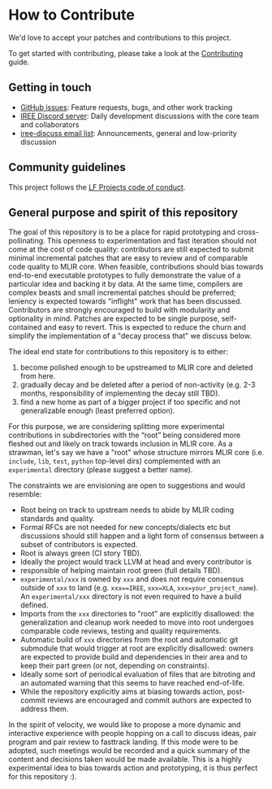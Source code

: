 # How to Contribute

We'd love to accept your patches and contributions to this project.

To get started with contributing, please take a look at the
[Contributing](https://iree.dev/developers/general/contributing/) guide.

## Getting in touch

*   [GitHub issues](https://github.com/iree-org/iree-llvm-sandbox/issues): Feature requests,
    bugs, and other work tracking
*   [IREE Discord server](https://discord.gg/wEWh6Z9nMU): Daily development
    discussions with the core team and collaborators
*   [iree-discuss email list](https://groups.google.com/forum/#!forum/iree-discuss):
    Announcements, general and low-priority discussion

## Community guidelines

This project follows the
[LF Projects code of conduct](https://lfprojects.org/policies/code-of-conduct/).

## General purpose and spirit of this repository

The goal of this repository is to be a place for rapid prototyping and
cross-pollinating. This openness to experimentation and fast iteration should
not come at the cost of code quality: contributors are still expected to submit
minimal incremental patches that are easy to review and of comparable code
quality to MLIR core. When feasible, contributions should bias towards
end-to-end executable prototypes to fully demonstrate the value of a particular
idea and backing it by data. At the same time, compilers are complex beasts and
small incremental patches should be preferred; leniency is expected towards
"inflight" work that has been discussed. Contributors are strongly encouraged to
build with modularity and optionality in mind. Patches are expected to be single
purpose, self-contained and easy to revert. This is expected to reduce the churn
and simplify the implementation of a "decay process that" we discuss below.

The ideal end state for contributions to this repository is to either:

1.  become polished enough to be upstreamed to MLIR core and deleted from here.
2.  gradually decay and be deleted after a period of non-activity (e.g. 2-3
    months, responsibility of implementing the decay still TBD).
3.  find a new home as part of a bigger project if too specific and not
    generalizable enough (least preferred option).

For this purpose, we are considering splitting more experimental contributions
in subdirectories with the “root” being considered more fleshed out and likely
on track towards inclusion in MLIR core. As a strawman, let's say we have a
"root" whose structure mirrors MLIR core (i.e. `include`, `lib`, `test`,
`python` top-level dirs) complemented with an `experimental` directory (please
suggest a better name).

The constraints we are envisioning are open to suggestions and would resemble:

-   Root being on track to upstream needs to abide by MLIR coding standards and
    quality.
-   Formal RFCs are not needed for new concepts/dialects etc but discussions
    should still happen and a light form of consensus between a subset of
    contributors is expected.
-   Root is always green (CI story TBD).
-   Ideally the project would track LLVM at head and every contributor is
-   responsible of helping maintain root green (full details TBD).
-   `experimental/xxx` is owned by `xxx` and does not require consensus outside
    of `xxx` to land (e.g. `xxx==IREE`, `xxx=XLA`, `xxx=your_project_name`). An
    `experimental/xxx` directory is not even required to have a build defined.
-   Imports from the `xxx` directories to "root" are explicitly disallowed: the
    generalization and cleanup work needed to move into root undergoes
    comparable code reviews, testing and quality requirements.
-   Automatic build of `xxx` directories from the root and automatic git
    submodule that would trigger at root are explicitly disallowed: owners are
    expected to provide build and dependencies in their area and to keep their
    part green (or not, depending on constraints).
-   Ideally some sort of periodical evaluation of files that are bitroting and
    an automated warning that this seems to have reached end-of-life.
-   While the repository explicitly aims at biasing towards action, post-commit
    reviews are encouraged and commit authors are expected to address them.

In the spirit of velocity, we would like to propose a more dynamic and
interactive experience with people hopping on a call to discuss ideas, pair
program and pair review to fasttrack landing. If this mode were to be adopted,
such meetings would be recorded and a quick summary of the content and decisions
taken would be made available. This is a highly experimental idea to bias
towards action and prototyping, it is thus perfect for this repository :).
